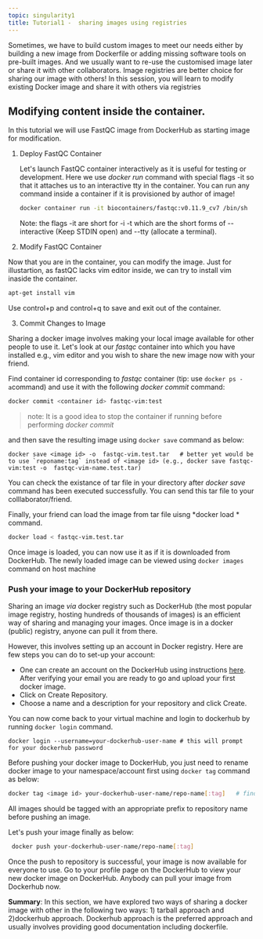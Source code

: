 ```yaml
---
topic: singularity1
title: Tutorial1 -  sharing images using registries
---
```


Sometimes, we have to build custom images to meet our needs either by building a new image from Dockerfile or adding missing software tools on pre-built images. And we usually want to re-use the customised image later or share it with other collaborators. Image registries are better choice for sharing our image with others! In this session, you will learn to modify existing Docker image and share it with others via registries

## Modifying content inside the container.

In this tutorial we will use FastQC image from DockerHub as starting image for modification.  

1. Deploy FastQC Container

   Let's launch FastQC container interactively as it is useful for testing or development. Here we use *docker run* command with special flags -it so that it
   attaches us to an interactive tty in the container. You can run any command inside a container if it is provisioned by author of image! 
   
    ```bash
    docker container run -it biocontainers/fastqc:v0.11.9_cv7 /bin/sh
    ```
   Note: the flags -it are short for -i -t which are the short forms of --interactive (Keep STDIN open) and --tty (allocate a terminal).

2. Modify FastQC Container

  Now that you are in the container, you can modify the image. Just for illustartion, as fastQC lacks vim editor inside, we can try to install vim inaside the 
  container.
  ```bash
  apt-get install vim
  ```
  Use control+p and control+q  to save and exit out of the container.

3. Commit Changes to Image

Sharing a docker image involves making your local image available for other people to use it. Let's look at our *fastqc* container into which you have installed e.g., vim editor and you wish to share the new image now with your friend.

Find container id corresponding to *fastqc* container (tip: use `docker ps -a`command) and use it with the following *docker commit* command:

```bash
docker commit <container id> fastqc-vim:test   
```
> note: It is a good idea to stop the container if running before performing *docker commit*  

and then save the resulting image using `docker save` command as below:

```
docker save <image id> -o  fastqc-vim.test.tar   # better yet would be to use `reponame:tag` instead of <image id> (e.g., docker save fastqc-vim:test -o  fastqc-vim-name.test.tar)
```
You can check the existance of tar file in your directory after *docker save* command has been executed successfully. You can send this tar file to your colllaborator/friend.

Finally, your friend can load the image from tar file uisng *docker load * command. 

```bash
docker load < fastqc-vim.test.tar
```
Once image is loaded, you can now use it as if it is downloaded from DockerHub. The newly loaded image can be viewed using `docker images` command on host machine

### Push your image to your DockerHub repository

Sharing an image *via* docker registry such as  DockerHub (the most popular image registry, hosting hundreds of thousands of images) is an efficient way of sharing and managing your images. Once image is in a docker (public) registry, anyone can pull it from there. 

However, this involves setting up an account in Docker registry. Here are few steps you can do to set-up your account:

- One can create an account on the DockerHub using instructions [here](https://hub.docker.com/account/signup/). After verifying your email you are ready to go and upload your first docker image.
- Click on Create Repository.
- Choose a name  and a description for your repository and click Create.

You can now come back to your virtual machine and login to dockerhub by running `docker login` command.

```
docker login --username=your-dockerhub-user-name # this will prompt for your dockerhub password
```
Before pushing your docker image to DockerHub,  you just need to rename docker image to your namespace/account first using `docker tag` command as below:

```bash
docker tag <image id> your-dockerhub-user-name/repo-name[:tag]   # find <image id> corresponding to repository, fastqc-vim  by typing `docker images` command on host machine
```

All images should be tagged with an appropriate prefix to repository name before pushing an image.

 Let's push your image finally as below:

```bash
 docker push your-dockerhub-user-name/repo-name[:tag]
```
Once the push  to repository is successful, your image is now available for everyone to use. Go to your profile page on the DockerHub  to view  your new docker image on DockerHub. Anybody can pull your image from Dockerhub now.

**Summary**: In this section, we have explored two ways of sharing a docker image with other in the following two ways: 1) tarball approach and 2)dockerhub approach. Dockerhub approach is the preferred approach and usually involves providing good documentation including dockerfile. 
